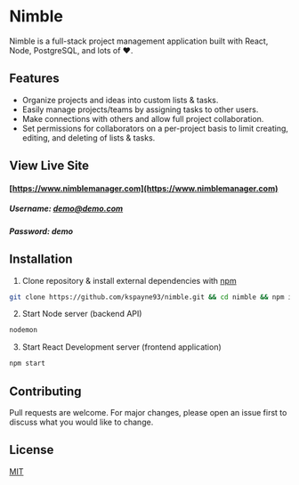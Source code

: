 # Nimble

Nimble is a full-stack project management application built with React, Node, PostgreSQL, and lots of &#10084;&#65039;.

## Features
- Organize projects and ideas into custom lists & tasks.
- Easily manage projects/teams by assigning tasks to other users.
- Make connections with others and allow full project collaboration.
- Set permissions for collaborators on a per-project basis to limit creating, editing, and deleting of lists & tasks.

## View Live Site
#### [https://www.nimblemanager.com](https://www.nimblemanager.com)
##### Username: demo@demo.com
##### Password: demo


## Installation

1. Clone repository & install external dependencies with [npm](https://www.npmjs.com/get-npm)

```bash
git clone https://github.com/kspayne93/nimble.git && cd nimble && npm install
```
2. Start Node server (backend API)
```bash
nodemon
```
3. Start React Development server (frontend application)
```bash
npm start
```

## Contributing
Pull requests are welcome. For major changes, please open an issue first to discuss what you would like to change.


## License
[MIT](https://choosealicense.com/licenses/mit/)
